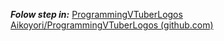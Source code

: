 ***Folow step in:*** [ProgrammingVTuberLogos Aikoyori/ProgrammingVTuberLogos (github.com)](https://github.com/Aikoyori/ProgrammingVTuberLogos/tree/main/ReplaceGuide/VSCode)
